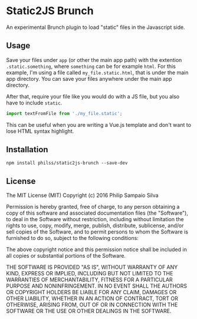 # Static2JS Brunch

An experimental Brunch plugin to load "static" files in the Javascript side.

## Usage

Save your files under `app` (or other the main app path) with the extention `.static.something`,
where `something` can be for example `html`. For this example, I'm using a file called
`my_file.static.html`, that is under the main app directory. You can save your files anywhere under
the main app directory.

After that, require your file like you would do with a JS file,
but you also have to include `static`.

```js
import textFromFile from './my_file.static';
```

This can be useful when you are writing a Vue.js template and don't want to lose
HTML syntax highlight.

## Installation

```
npm install philss/static2js-brunch --save-dev
```

## License

The MIT License (MIT)
Copyright (c) 2016 Philip Sampaio Silva

Permission is hereby granted, free of charge, to any person obtaining a copy of this software and associated documentation files (the "Software"), to deal in the Software without restriction, including without limitation the rights to use, copy, modify, merge, publish, distribute, sublicense, and/or sell copies of the Software, and to permit persons to whom the Software is furnished to do so, subject to the following conditions:

The above copyright notice and this permission notice shall be included in all copies or substantial portions of the Software.

THE SOFTWARE IS PROVIDED "AS IS", WITHOUT WARRANTY OF ANY KIND, EXPRESS OR IMPLIED, INCLUDING BUT NOT LIMITED TO THE WARRANTIES OF MERCHANTABILITY, FITNESS FOR A PARTICULAR PURPOSE AND NONINFRINGEMENT. IN NO EVENT SHALL THE AUTHORS OR COPYRIGHT HOLDERS BE LIABLE FOR ANY CLAIM, DAMAGES OR OTHER LIABILITY, WHETHER IN AN ACTION OF CONTRACT, TORT OR OTHERWISE, ARISING FROM, OUT OF OR IN CONNECTION WITH THE SOFTWARE OR THE USE OR OTHER DEALINGS IN THE SOFTWARE.
